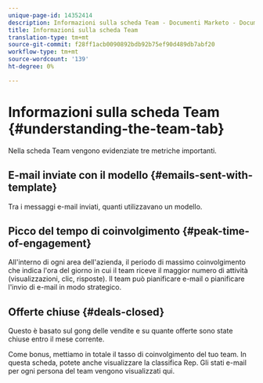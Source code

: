 ```yaml
---
unique-page-id: 14352414
description: Informazioni sulla scheda Team - Documenti Marketo - Documentazione prodotto
title: Informazioni sulla scheda Team
translation-type: tm+mt
source-git-commit: f28ff1acb0090892bdb92b75ef90d489db7abf20
workflow-type: tm+mt
source-wordcount: '139'
ht-degree: 0%

---
```



# Informazioni sulla scheda Team {#understanding-the-team-tab}

Nella scheda Team vengono evidenziate tre metriche importanti.

## E-mail inviate con il modello {#emails-sent-with-template}

Tra i messaggi e-mail inviati, quanti utilizzavano un modello.

## Picco del tempo di coinvolgimento {#peak-time-of-engagement}

All&#39;interno di ogni area dell&#39;azienda, il periodo di massimo coinvolgimento che indica l&#39;ora del giorno in cui il team riceve il maggior numero di attività (visualizzazioni, clic, risposte). Il team può pianificare e-mail o pianificare l&#39;invio di e-mail in modo strategico.

## Offerte chiuse {#deals-closed}

Questo è basato sul gong delle vendite e su quante offerte sono state chiuse entro il mese corrente.

Come bonus, mettiamo in totale il tasso di coinvolgimento del tuo team. In questa scheda, potete anche visualizzare la classifica Rep. Gli stati e-mail per ogni persona del team vengono visualizzati qui.
